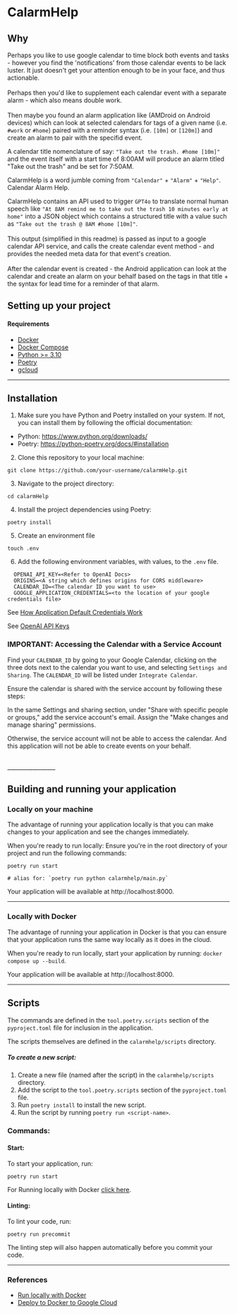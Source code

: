 # CalarmHelp

## Why

Perhaps you like to use google calendar to time block both events and tasks - however you find the 'notifications' from those calendar events to be lack luster. It just doesn't get your attention enough to be in your face, and thus actionable.
<br><br>
Perhaps then you'd like to supplement each calendar event with a separate alarm - which also means double work.
<br><br>
Then maybe you found an alarm application like (AMDroid on Android devices) which can look at selected calendars for tags of a given name (i.e. `#work` or `#home`) paired with a reminder syntax (i.e. `[10m]` or `[120m]`) and create an alarm to pair with the specifid event.

A calendar title nomenclature of say: `"Take out the trash. #home [10m]"` and the event itself with a start time of 8:00AM will produce an alarm titled "Take out the trash" and be set for 7:50AM.

CalarmHelp is a word jumble coming from `"Calendar"` + `"Alarm"` + `"Help"`. Calendar Alarm Help.

CalarmHelp contains an API used to trigger `GPT4o` to translate normal human speech like `"At 8AM remind me to take out the trash 10 minutes early at home"` into a JSON object which contains a structured title with a value such as
`"Take out the trash @ 8AM #home [10m]"`.
<br><br>
This output (simplified in this readme) is passed as input to a google calendar API service, and calls the create calendar event method - and provides the needed meta data for that event's creation.
<br><br>
After the calendar event is created - the Android application can look at the calendar and create an alarm on your behalf based on the tags in that title + the syntax for lead time for a reminder of that alarm.

## Setting up your project

#### Requirements
- [Docker](https://docs.docker.com/get-docker/)
- [Docker Compose](https://docs.docker.com/compose/install/)
- [Python >= 3.10](https://www.python.org/downloads/)
- [Poetry](https://python-poetry.org/docs/)
- [gcloud](https://cloud.google.com/sdk/docs/install)

_________________
## Installation

1. Make sure you have Python and Poetry installed on your system. If not, you can install them by following the official documentation:

- Python: https://www.python.org/downloads/
- Poetry: https://python-poetry.org/docs/#installation

2. Clone this repository to your local machine:

```shell
git clone https://github.com/your-username/calarmHelp.git
```

3. Navigate to the project directory:

```shell
cd calarmHelp
```

4. Install the project dependencies using Poetry:

```shell
poetry install
```

5. Create an environment file

```shell
touch .env
```

6. Add the following environment variables, with values, to the `.env` file.

```.env
  OPENAI_API_KEY=<Refer to OpenAI Docs>
  ORIGINS=<A string which defines origins for CORS middleware>
  CALENDAR_ID=<The calendar ID you want to use>
  GOOGLE_APPLICATION_CREDENTIALS=<to the location of your google credentials file>
```

See [How Application Default Credentials Work](https://cloud.google.com/docs/authentication/application-default-credentials)

See [OpenAI API Keys](https://platform.openai.com/docs/quickstart/step-2-set-up-your-api-key)

### IMPORTANT: Accessing the Calendar with a Service Account
Find your `CALENDAR_ID` by going to your Google Calendar, clicking on the three dots next to the calendar you want to use, and selecting `Settings and Sharing`. The `CALENDAR_ID` will be listed under `Integrate Calendar`.

Ensure the calendar is shared with the service account by following these steps:

In the same Settings and sharing section, under "Share with specific people or groups," add the service account's email.
Assign the "Make changes and manage sharing" permissions.

Otherwise, the service account will not be able to access the calendar. And this application will not be able to create events on your behalf.

<br>
_________________

## Building and running your application
### Locally on your machine
The advantage of running your application locally is that you can make changes to your application and see the changes immediately.

When you're ready to run locally:
Ensure you're in the root directory of your project and run the following commands:

```
poetry run start

# alias for: `poetry run python calarmhelp/main.py`
```

Your application will be available at http://localhost:8000.
_________________

### Locally with Docker
The advantage of running your application in Docker is that you can ensure that your application runs the same way locally as it does in the cloud.

When you're ready to run locally, start your application by running:
`docker compose up --build`.

Your application will be available at http://localhost:8000.
_________________

## Scripts
The commands are defined in the `tool.poetry.scripts` section of the `pyproject.toml` file for inclusion in the application. 

The scripts themselves are defined in the `calarmhelp/scripts` directory.

##### To create a new script:
1. Create a new file (named after the script) in the `calarmhelp/scripts` directory.
2. Add the script to the `tool.poetry.scripts` section of the `pyproject.toml` file.
3. Run `poetry install` to install the new script.
4. Run the script by running `poetry run <script-name>`.

### Commands:

#### Start:
To start your application, run:
```
poetry run start
```
For Running locally with Docker [click here](README.Docker.md#locally-with-docker).

#### Linting:
To lint your code, run:
```
poetry run precommit
```
The linting step will also happen automatically before you commit your code.

_________________

### References
- [Run locally with Docker](README.Docker.md#locally-with-docker)
- [Deploy to Docker to Google Cloud](README.Docker.md#deploying-to-google-cloud)
